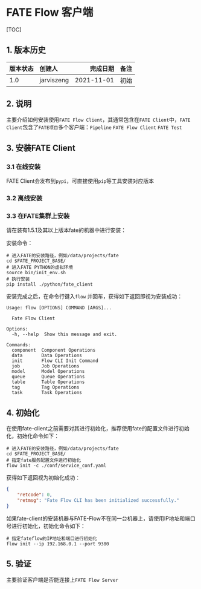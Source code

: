 # FATE Flow 客户端

[TOC]

## 1. 版本历史

| 版本状态 | 创建人     |   完成日期 | 备注 |
| :------- | :--------- | ---------: | :--- |
| 1.0      | jarviszeng | 2021-11-01 | 初始 |

## 2. 说明

主要介绍如何安装使用`FATE Flow Client`，其通常包含在`FATE Client`中，`FATE Client`包含了`FATE项目`多个客户端：`Pipeline` `FATE Flow Client` `FATE Test`

## 3. 安装FATE Client

### 3.1 在线安装

FATE Client会发布到`pypi`，可直接使用`pip`等工具安装对应版本

### 3.2 离线安装

### 3.3 在FATE集群上安装

请在装有1.5.1及其以上版本fate的机器中进行安装：

安装命令：

```shell
# 进入FATE的安装路径，例如/data/projects/fate
cd $FATE_PROJECT_BASE/
# 进入FATE PYTHON的虚拟环境
source bin/init_env.sh
# 执行安装
pip install ./python/fate_client
```

安装完成之后，在命令行键入`flow` 并回车，获得如下返回即视为安装成功：

```shell
Usage: flow [OPTIONS] COMMAND [ARGS]...

  Fate Flow Client

Options:
  -h, --help  Show this message and exit.

Commands:
  component  Component Operations
  data       Data Operations
  init       Flow CLI Init Command
  job        Job Operations
  model      Model Operations
  queue      Queue Operations
  table      Table Operations
  tag        Tag Operations
  task       Task Operations
```

## 4. 初始化

在使用fate-client之前需要对其进行初始化，推荐使用fate的配置文件进行初始化，初始化命令如下：

```shell
# 进入FATE的安装路径，例如/data/projects/fate
cd $FATE_PROJECT_BASE/
# 指定fate服务配置文件进行初始化
flow init -c ./conf/service_conf.yaml
```

获得如下返回视为初始化成功：

```json
{
    "retcode": 0,
    "retmsg": "Fate Flow CLI has been initialized successfully."
}
```

如果fate-client的安装机器与FATE-Flow不在同一台机器上，请使用IP地址和端口号进行初始化，初始化命令如下：

```shell
# 指定fateflow的IP地址和端口进行初始化
flow init --ip 192.168.0.1 --port 9380
```

## 5. 验证

主要验证客户端是否能连接上`FATE Flow Server`